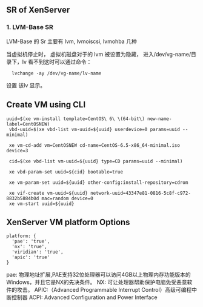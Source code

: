 ## SR of XenServer

### 1. LVM-Base SR
LVM-Base 的 Sr 主要有 lvm, lvmoiscsi, lvmohba 几种

当虚拟机停止时， 虚拟机磁盘对于的 lvm  被设置为隐藏， 进入/dev/vg-name/目录下，lv 看不到这时可以通过命令：

```
  lvchange -ay /dev/vg-name/lv-name
```
设置 该lv 显示。


## Create VM using CLI

```
uuid=$(xe vm-install template=CentOS\ 6\ \(64-bit\) new-name-label=CentOSNEW)
 vbd-uuid=$(xe vbd-list vm-uuid=${uuid} userdevice=0 params=uuid --minimal)
 
 xe vm-cd-add vm=CentOSNEW cd-name=CentOS-6.5-x86_64-minimal.iso device=3
 
 cid=$(xe vbd-list vm-uuid=${uuid} type=CD params=uuid --minimal)
 
 xe vbd-param-set uuid=${cid} bootable=true
 
 xe vm-param-set uuid=${uuid} other-config:install-repository=cdrom
 
 xe vif-create vm-uuid=${uuid} network-uuid=43347e81-0816-5c8f-c972-8832b5884b0d mac=random device=0
 xe vm-start uuid=${uuid}
```

## XenServer VM platform Options
```
platform: {
  'pae': 'true',
  'nx': 'true',
  'viridian': 'true',
  'apic': 'true'
}
```

pae: 物理地址扩展,PAE支持32位处理器可以访问4GB以上物理内存功能版本的Windows，并且它是NX的先决条件。
NX: 可让处理器帮助保护电脑免受恶意软件的攻击。
APIC:（Advanced Programmable Interrupt Control）高级可编程中断控制器
ACPI: Advanced Configuration and Power Interface
